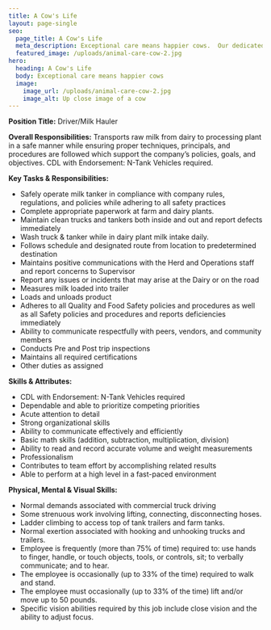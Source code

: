 ```yaml
---
title: A Cow's Life
layout: page-single
seo:
  page_title: A Cow's Life
  meta_description: Exceptional care means happier cows.  Our dedicated farm families take cow care to a higher level.
  featured_image: /uploads/animal-care-cow-2.jpg
hero:
  heading: A Cow's Life
  body: Exceptional care means happier cows
  image:
    image_url: /uploads/animal-care-cow-2.jpg
    image_alt: Up close image of a cow
---
```


**Position Title:** Driver/Milk Hauler

**Overall Responsibilities:** Transports raw milk from dairy to processing plant in a safe manner while ensuring proper techniques, principals, and procedures are followed which support the company’s policies, goals, and objectives. CDL with Endorsement: N-Tank Vehicles required.

**Key Tasks & Responsibilities:**

* Safely operate milk tanker in compliance with company rules, regulations, and policies while adhering to all safety practices
* Complete appropriate paperwork at farm and dairy plants.
* Maintain clean trucks and tankers both inside and out and report defects immediately
* Wash truck & tanker while in dairy plant milk intake daily.
* Follows schedule and designated route from location to predetermined destination
* Maintains positive communications with the Herd and Operations staff and report concerns to Supervisor
* Report any issues or incidents that may arise at the Dairy or on the road
* Measures milk loaded into trailer
* Loads and unloads product
* Adheres to all Quality and Food Safety policies and procedures as well as all Safety policies and procedures and reports deficiencies immediately
* Ability to communicate respectfully with peers, vendors, and community members
* Conducts Pre and Post trip inspections
* Maintains all required certifications
* Other duties as assigned

**Skills & Attributes:**

* CDL with Endorsement: N-Tank Vehicles required
* Dependable and able to prioritize competing priorities
* Acute attention to detail
* Strong organizational skills
* Ability to communicate effectively and efficiently
* Basic math skills (addition, subtraction, multiplication, division)
* Ability to read and record accurate volume and weight measurements
* Professionalism
* Contributes to team effort by accomplishing related results
* Able to perform at a high level in a fast-paced environment

**Physical, Mental & Visual Skills:**

* Normal demands associated with commercial truck driving
* Some strenuous work involving lifting, connecting, disconnecting hoses.
* Ladder climbing to access top of tank trailers and farm tanks.
* Normal exertion associated with hooking and unhooking trucks and trailers.
* Employee is frequently (more than 75% of time) required to: use hands to finger, handle, or touch objects, tools, or controls, sit; to verbally communicate; and to hear.
* The employee is occasionally (up to 33% of the time) required to walk and stand.
* The employee must occasionally (up to 33% of the time) lift and/or move up to 50 pounds.
* Specific vision abilities required by this job include close vision and the ability to adjust focus.